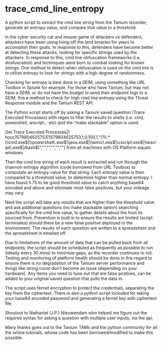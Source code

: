 # trace_cmd_line_entropy
A python script to extract the cmd line string from the Tanium recorder, generate an entropy value, and compare that value to a threshold.

In the cyber security cat and mouse game of attackers vs defenders, attackers have been using living off the land binaries for years to accomplish their goals. In response to this, defenders have become better at detecting these attacks, looking for specific strings used by the attackers.  In response to this, cmd line obfuscation frameworks (i.e. dosfuscation) and techniques were born to combat looking for known strings.  One method to detect when obfuscation is used on the cmd line is to utilize entropy to look for strings with a high degree of randomness.  

Checking for entropy is best done in a SEIM, using something like URL Toolbox in Splunk for example. For those who have Tanium, but may not have a SEIM, or do not have the budget to send their endpoint logs to a SEIM, this a method to check for high cmd line entropy using the Threat Response module and the Tanium REST API. 

The Python script starts off by asking a Tanium saved question (Trace Executed Processes) with regex to filter the results to shells (i.e. cmd, powershell, wscript… etc) and the “make stackable” option is used:

Get Trace Executed Processes[1 hour,1579804625753|1579804625753,1,0,100,1,"(?i).*(\\cmd\.exe$|\\powershell\.exe$|\\java\.exe$|\\wmic\.exe$|\\cscript\.exe$|\\wscript\.exe$|\/bash$)","","","","",""] from all machines with OS Platform equals windows

Then the cmd line string of each result is extracted and run through the shannon entropy algorithm (code borrowed from URL Toolbox) to computate an entropy value for that string.  Each entropy value is then compared to a threshold value, to determine higher than normal entropy.  I have found 5.75 to be good threshold value to catch anything base64 encoded and above and eliminate most false positives, but your mileage may vary.

Next the script will take any results that are higher than the threshold value and ask additional questions (no make stackable option) searching specifically for the cmd line value, to gather details about the host its sourced from.  Prevention is built in to ensure the results are limited (script terminates) should there be a new false positive deployed in the environment.  The results of each question are written to a spreadsheet and the spreadsheet is emailed off. 

Due to limitations of the amount of data that can be pulled back from all endpoints, the script should be scheduled as frequently as possible to run (ideally every 30 mins) to minimize gaps, as the recorder continues to roll.  Testing and monitoring of platform health should be done in this regard to ensure there is no degradation of the Tanium server performance and things like string count don’t become an issue (depending on your hardware).  Any items you need to tune out that are false postives, can be added to your original saved question that pulls the data in.  

The script uses fernet encryption to protect the credentials, separating the key from the ciphertext. There is also a python script included for taking your base64 encoded password and generating a fernet key with ciphertext file.

Shoutout to Nathaniel (J.P.) Nieuwendam who helped me figure out the required syntax for asking a question with multiple user inputs, via the api. 

Many thanks goes out to the Tanium TAMs and the python community for all the online tutorials, whose code has been borrowed/modified to make this possible.
